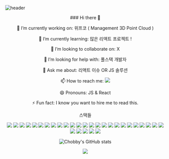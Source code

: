 ![header](https://capsule-render.vercel.app/api?type=slice&color=auto&height=300&section=header&text=Chobby's%20Repo&fontSize=90&animation=fadeIn&desc=Hello%20I'm%20FrontEnd%20Developer!!&descAlignY=80)

<center>
### Hi there 👋

🔭 I’m currently working on: 위프코 ( Management 3D Point Cloud ) 

🌱 I’m currently learning: 많은 리액트 프로젝트 !

👯 I’m looking to collaborate on: X

🤔 I’m looking for help with: 풀스택 개발자

💬 Ask me about: 리액트 이슈 OR JS 솔루션

📫 How to reach me: <a href="mailto:kwb020312@naver.com" target="_blank"><img src="https://img.shields.io/badge/naver-4ae94a?style=flat-square&logo=naver&logoColor=white"/></a>

😄 Pronouns: JS & React

⚡ Fun fact: I know you want to hire me to read this.

스택들

<a href="https://github.com/kwb020312" target="_blank"><img src="https://img.shields.io/badge/Github-black?style=flat-square&logo=github&logoColor=white"/></a>
<img src="https://img.shields.io/badge/Git-f44d27?style=flat-square&logo=Git&logoColor=white"/>
<img src="https://img.shields.io/badge/HTML5-f16524?style=flat-square&logo=HTML5&logoColor=white"/>
<img src="https://img.shields.io/badge/CSS3-1572b6?style=flat-square&logo=CSS3&logoColor=white"/>
<img src="https://img.shields.io/badge/JavaScript-f7df1e?style=flat-square&logo=JavaScript&logoColor=white"/>
<img src="https://img.shields.io/badge/Typescript-58a6ff?style=flat-square&logo=Typescript&logoColor=white"/>
<img src="https://img.shields.io/badge/.Net-512bd4?style=flat-square&logo=.Net&logoColor=white"/>
<img src="https://img.shields.io/badge/Jquery-0769ad?style=flat-square&logo=Jquery&logoColor=white"/>
<img src="https://img.shields.io/badge/Node.js-339933?style=flat-square&logo=Node.js&logoColor=white"/>
<img src="https://img.shields.io/badge/Vue.js-4fc08d?style=flat-square&logo=Vue.js&logoColor=white"/>
<img src="https://img.shields.io/badge/Angular-d61a15?style=flat-square&logo=Angular&logoColor=white"/>
<img src="https://img.shields.io/badge/Svelte-f44d27?style=flat-square&logo=Svelte&logoColor=white"/>
<img src="https://img.shields.io/badge/React-61dafb?style=flat-square&logo=React&logoColor=white"/>
<img src="https://img.shields.io/badge/MySQL-4479a1?style=flat-square&logo=MySQL&logoColor=white"/>
<img src="https://img.shields.io/badge/MongoDB-85bc5e?style=flat-square&logo=MongoDB&logoColor=white"/>
<img src="https://img.shields.io/badge/Three.js-black?style=flat-square&logo=Three.js&logoColor=white"/>
<img src="https://img.shields.io/badge/Electron-47848f?style=flat-square&logo=Electron&logoColor=white"/>
<img src="https://img.shields.io/badge/Webpack-8dd6f9?style=flat-square&logo=Webpack&logoColor=white"/>
<img src="https://img.shields.io/badge/ESLint-4b32c3?style=flat-square&logo=ESLint&logoColor=white"/>
<img src="https://img.shields.io/badge/Bootstrap-7952b3?style=flat-square&logo=Bootstrap&logoColor=white"/>
<img src="https://img.shields.io/badge/Sass-cc6699?style=flat-square&logo=Sass&logoColor=white"/>
<img src="https://img.shields.io/badge/Docker-0997e5?style=flat-square&logo=docker&logoColor=white"/>
<img src="https://img.shields.io/badge/Next.js-black?style=flat-square&logo=Next.js&logoColor=white"/>
<img src="https://img.shields.io/badge/GraphQL-hotpink?style=flat-square&logo=graphql&logoColor=white"/>
<img src="https://img.shields.io/badge/Apollo-purple?style=flat-square&logo=apollographql&logoColor=white"/>
<img src="https://img.shields.io/badge/WebGL-red?style=flat-square&logo=webgl&logoColor=white"/>
<img src="https://img.shields.io/badge/React Native-61dafb?style=flat-square&logo=React&logoColor=white"/>
<img src="https://img.shields.io/badge/FireBase-ffca29?style=flat-square&logo=firebase&logoColor=white"/>
<img src="https://img.shields.io/badge/WebRTC-green?style=flat-square&logo=webrtc&logoColor=white"/>
 <img src="https://img.shields.io/badge/Socket.io-black?style=flat-square&logo=socket.io&logoColor=white"/>


![Chobby's GitHub stats](https://github-readme-stats.vercel.app/api?username=kwb020312&show_icons=true&theme=merko)
 
<img align='center' src="http://mazassumnida.wtf/api/v2/generate_badge?boj=kwb020312">

 
</center>

